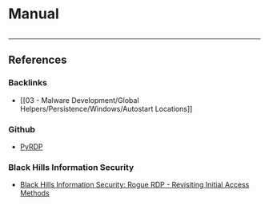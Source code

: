 # Manual

```

```

---
## References

### Backlinks

- [[03 - Malware Development/Global Helpers/Persistence/Windows/Autostart Locations]]

### Github

- [PyRDP](https://github.com/GoSecure/pyrdp)

### Black Hills Information Security

- [Black Hills Information Security: Rogue RDP - Revisiting Initial Access Methods](https://www.blackhillsinfosec.com/rogue-rdp-revisiting-initial-access-methods/)